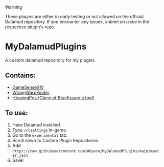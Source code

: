 > [!WARNING]  
> These plugins are either in early testing or not allowed on the official Dalamud repository.
> If you encounter any issues, *submit an issue* in the respective plugin's repo.

# MyDalamudPlugins
A custom dalamud repository for my plugins.

## Contains:
+ [GameSenseXIV](https://github.com/Abyeon/GameSenseXIV)
+ [WrongWarpFinder](https://github.com/Abyeon/WrongWarpFinder)
+ [HousingPos (Clone of Bluefissure's tool)](https://github.com/Abyeon/HousingPos)

## To use:
1. Have Dalamud installed
2. Type ``/xlsettings`` in-game.
3. Go to the ``experimental`` tab.
4. Scroll down to Custom Plugin Repositories
5. Add ``https://raw.githubusercontent.com/Abyeon/MyDalamudPlugins/main/master.json``
6. Save!
